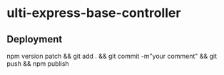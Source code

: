 # ulti-express-base-controller

## Deployment

npm version patch && git add . && git commit -m"your comment" && git push && npm publish
